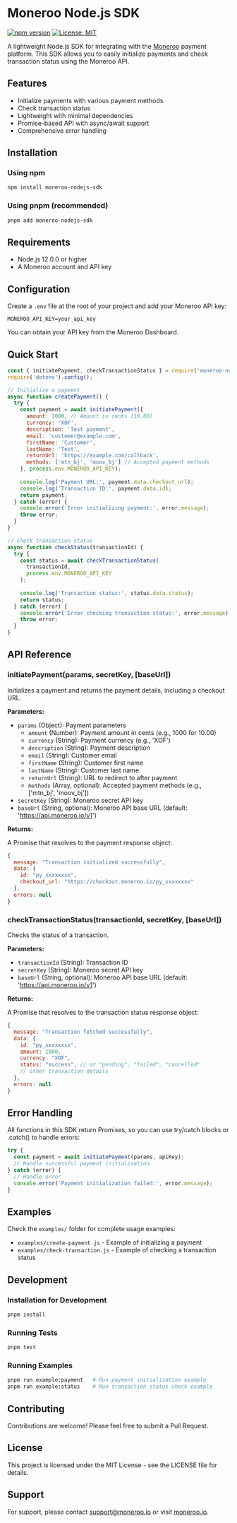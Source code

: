 # Moneroo Node.js SDK

[![npm version](https://img.shields.io/npm/v/moneroo-nodejs-sdk.svg)](https://www.npmjs.com/package/moneroo-nodejs-sdk)
[![License: MIT](https://img.shields.io/badge/License-MIT-yellow.svg)](https://opensource.org/licenses/MIT)

A lightweight Node.js SDK for integrating with the [Moneroo](https://moneroo.io) payment platform. This SDK allows you to easily initialize payments and check transaction status using the Moneroo API.

## Features

- Initialize payments with various payment methods
- Check transaction status
- Lightweight with minimal dependencies
- Promise-based API with async/await support
- Comprehensive error handling

## Installation

### Using npm
```bash
npm install moneroo-nodejs-sdk
```

### Using pnpm (recommended)
```bash
pnpm add moneroo-nodejs-sdk
```

## Requirements

- Node.js 12.0.0 or higher
- A Moneroo account and API key

## Configuration

Create a `.env` file at the root of your project and add your Moneroo API key:

```
MONEROO_API_KEY=your_api_key
```

You can obtain your API key from the Moneroo Dashboard.

## Quick Start

```javascript
const { initiatePayment, checkTransactionStatus } = require('moneroo-nodejs-sdk');
require('dotenv').config();

// Initialize a payment
async function createPayment() {
  try {
    const payment = await initiatePayment({
      amount: 1000, // Amount in cents (10.00)
      currency: 'XOF',
      description: 'Test payment',
      email: 'customer@example.com',
      firstName: 'Customer',
      lastName: 'Test',
      returnUrl: 'https://example.com/callback',
      methods: ['mtn_bj', 'moov_bj'] // Accepted payment methods
    }, process.env.MONEROO_API_KEY);
    
    console.log('Payment URL:', payment.data.checkout_url);
    console.log('Transaction ID:', payment.data.id);
    return payment;
  } catch (error) {
    console.error('Error initializing payment:', error.message);
    throw error;
  }
}

// Check transaction status
async function checkStatus(transactionId) {
  try {
    const status = await checkTransactionStatus(
      transactionId,
      process.env.MONEROO_API_KEY
    );
    
    console.log('Transaction status:', status.data.status);
    return status;
  } catch (error) {
    console.error('Error checking transaction status:', error.message);
    throw error;
  }
}
```

## API Reference

### initiatePayment(params, secretKey, [baseUrl])

Initializes a payment and returns the payment details, including a checkout URL.

**Parameters:**

- `params` (Object): Payment parameters
  - `amount` (Number): Payment amount in cents (e.g., 1000 for 10.00)
  - `currency` (String): Payment currency (e.g., 'XOF')
  - `description` (String): Payment description
  - `email` (String): Customer email
  - `firstName` (String): Customer first name
  - `lastName` (String): Customer last name
  - `returnUrl` (String): URL to redirect to after payment
  - `methods` (Array, optional): Accepted payment methods (e.g., ['mtn_bj', 'moov_bj'])
- `secretKey` (String): Moneroo secret API key
- `baseUrl` (String, optional): Moneroo API base URL (default: 'https://api.moneroo.io/v1')

**Returns:**

A Promise that resolves to the payment response object:

```javascript
{
  message: "Transaction initialized successfully",
  data: {
    id: "py_xxxxxxxx",
    checkout_url: "https://checkout.moneroo.io/py_xxxxxxxx"
  },
  errors: null
}
```

### checkTransactionStatus(transactionId, secretKey, [baseUrl])

Checks the status of a transaction.

**Parameters:**

- `transactionId` (String): Transaction ID
- `secretKey` (String): Moneroo secret API key
- `baseUrl` (String, optional): Moneroo API base URL (default: 'https://api.moneroo.io/v1')

**Returns:**

A Promise that resolves to the transaction status response object:

```javascript
{
  message: "Transaction fetched successfully",
  data: {
    id: "py_xxxxxxxx",
    amount: 1000,
    currency: "XOF",
    status: "success", // or "pending", "failed", "cancelled"
    // other transaction details
  },
  errors: null
}
```

## Error Handling

All functions in this SDK return Promises, so you can use try/catch blocks or .catch() to handle errors:

```javascript
try {
  const payment = await initiatePayment(params, apiKey);
  // Handle successful payment initialization
} catch (error) {
  // Handle error
  console.error('Payment initialization failed:', error.message);
}
```

## Examples

Check the `examples/` folder for complete usage examples:

- `examples/create-payment.js` - Example of initializing a payment
- `examples/check-transaction.js` - Example of checking a transaction status

## Development

### Installation for Development

```bash
pnpm install
```

### Running Tests

```bash
pnpm test
```

### Running Examples

```bash
pnpm run example:payment   # Run payment initialization example
pnpm run example:status    # Run transaction status check example
```

## Contributing

Contributions are welcome! Please feel free to submit a Pull Request.

## License

This project is licensed under the MIT License - see the LICENSE file for details.

## Support

For support, please contact [support@moneroo.io](mailto:support@moneroo.io) or visit [moneroo.io](https://moneroo.io).
